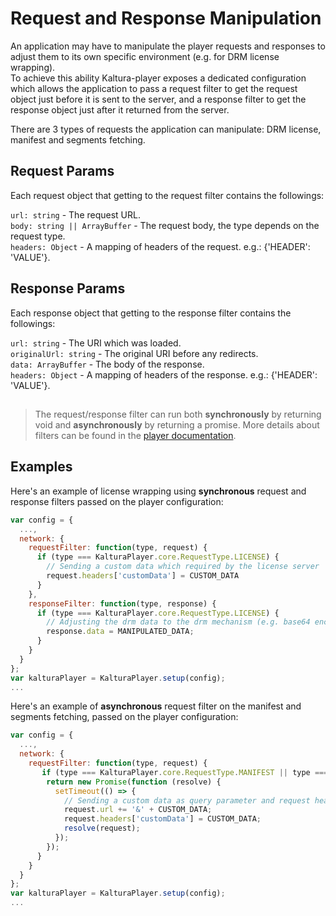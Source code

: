 # Request and Response Manipulation

An application may have to manipulate the player requests and responses to adjust them to its own specific environment (e.g. for DRM license wrapping).  
To achieve this ability Kaltura-player exposes a dedicated configuration which allows the application to pass a request filter to get the request object just before it is sent to the server, and a response filter to get the response object just after it returned from the server.

There are 3 types of requests the application can manipulate: DRM license, manifest and segments fetching.

## Request Params

Each request object that getting to the request filter contains the followings:

`url: string` - The request URL.  
`body: string || ArrayBuffer` - The request body, the type depends on the request type.  
`headers: Object` - A mapping of headers of the request. e.g.: {'HEADER': 'VALUE'}.

## Response Params

Each response object that getting to the response filter contains the followings:

`url: string` - The URI which was loaded.  
`originalUrl: string` - The original URI before any redirects.  
`data: ArrayBuffer` - The body of the response.  
`headers: Object` - A mapping of headers of the response. e.g.: {'HEADER': 'VALUE'}.

##

> The request/response filter can run both **synchronously** by returning void and **asynchronously** by returning a promise.
> More details about filters can be found in the [player documentation](https://github.com/kaltura/playkit-js/blob/master/docs/configuration.md#confignetwork).

## Examples

Here's an example of license wrapping using **synchronous** request and response filters passed on the player configuration:

```js
var config = {
  ...,
  network: {
    requestFilter: function(type, request) {
      if (type === KalturaPlayer.core.RequestType.LICENSE) {
        // Sending a custom data which required by the license server
        request.headers['customData'] = CUSTOM_DATA
      }
    },
    responseFilter: function(type, response) {
      if (type === KalturaPlayer.core.RequestType.LICENSE) {
        // Adjusting the drm data to the drm mechanism (e.g. base64 encode/decode)
        response.data = MANIPULATED_DATA;
      }
    }
  }
};
var kalturaPlayer = KalturaPlayer.setup(config);
...
```

Here's an example of **asynchronous** request filter on the manifest and segments fetching, passed on the player configuration:

```js
var config = {
  ...,
  network: {
    requestFilter: function(type, request) {
       if (type === KalturaPlayer.core.RequestType.MANIFEST || type === KalturaPlayer.core.RequestType.SEGMENT) {
        return new Promise(function (resolve) {
          setTimeout(() => {
            // Sending a custom data as query parameter and request header
            request.url += '&' + CUSTOM_DATA;
            request.headers['customData'] = CUSTOM_DATA;
            resolve(request);
          });
        });
      }
    }
  }
};
var kalturaPlayer = KalturaPlayer.setup(config);
...
```
